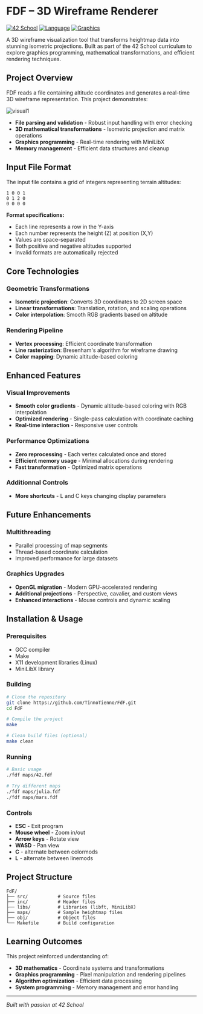 # FDF – 3D Wireframe Renderer

[![42 School](https://img.shields.io/badge/42-School-000000?style=flat&logo=42&logoColor=white)](https://42.fr/)
[![Language](https://img.shields.io/badge/Language-C-blue)](https://en.wikipedia.org/wiki/C_(programming_language))
[![Graphics](https://img.shields.io/badge/Graphics-MiniLibX-green)](https://github.com/42Paris/minilibx-linux)

A 3D wireframe visualization tool that transforms heightmap data into stunning isometric projections. Built as part of the 42 School curriculum to explore graphics programming, mathematical transformations, and efficient rendering techniques.

## Project Overview

FDF reads a file containing altitude coordinates and generates a real-time 3D wireframe representation. This project demonstrates:

![visual1](/assets/visual1.gif)

- **File parsing and validation** - Robust input handling with error checking
- **3D mathematical transformations** - Isometric projection and matrix operations  
- **Graphics programming** - Real-time rendering with MiniLibX
- **Memory management** - Efficient data structures and cleanup

## Input File Format

The input file contains a grid of integers representing terrain altitudes:

```
1 0 0 1
0 1 2 0
0 0 0 0
```

**Format specifications:**
- Each line represents a row in the Y-axis
- Each number represents the height (Z) at position (X,Y)
- Values are space-separated
- Both positive and negative altitudes supported
- Invalid formats are automatically rejected

## Core Technologies

### Geometric Transformations
- **Isometric projection**: Converts 3D coordinates to 2D screen space
- **Linear transformations**: Translation, rotation, and scaling operations
- **Color interpolation**: Smooth RGB gradients based on altitude

### Rendering Pipeline
- **Vertex processing**: Efficient coordinate transformation
- **Line rasterization**: Bresenham's algorithm for wireframe drawing
- **Color mapping**: Dynamic altitude-based coloring

## Enhanced Features

### Visual Improvements
- **Smooth color gradients** - Dynamic altitude-based coloring with RGB interpolation
- **Optimized rendering** - Single-pass calculation with coordinate caching
- **Real-time interaction** - Responsive user controls

### Performance Optimizations
- **Zero reprocessing** - Each vertex calculated once and stored
- **Efficient memory usage** - Minimal allocations during rendering
- **Fast transformation** - Optimized matrix operations

### Additionnal Controls
- **More shortcuts** - L and C keys changing display parameters

## Future Enhancements

### Multithreading
- Parallel processing of map segments
- Thread-based coordinate calculation
- Improved performance for large datasets

### Graphics Upgrades
- **OpenGL migration** - Modern GPU-accelerated rendering
- **Additional projections** - Perspective, cavalier, and custom views
- **Enhanced interactions** - Mouse controls and dynamic scaling

## Installation & Usage

### Prerequisites
- GCC compiler
- Make
- X11 development libraries (Linux)
- MiniLibX library

### Building
```bash
# Clone the repository
git clone https://github.com/TinnoTienno/FdF.git
cd FdF

# Compile the project
make

# Clean build files (optional)
make clean
```

### Running
```bash
# Basic usage
./fdf maps/42.fdf

# Try different maps
./fdf maps/julia.fdf
./fdf maps/mars.fdf
```

### Controls
- **ESC** - Exit program
- **Mouse wheel** - Zoom in/out
- **Arrow keys** - Rotate view
- **WASD** - Pan view
- **C** - alternate between colormods
- **L** - alternate between linemods

## Project Structure

```
FdF/
├── src/           # Source files
├── inc/           # Header files  
├── libs/          # Libraries (libft, MiniLibX)
├── maps/          # Sample heightmap files
├── obj/           # Object files
└── Makefile       # Build configuration
```

## Learning Outcomes

This project reinforced understanding of:
- **3D mathematics** - Coordinate systems and transformations
- **Graphics programming** - Pixel manipulation and rendering pipelines
- **Algorithm optimization** - Efficient data processing
- **System programming** - Memory management and error handling

---

*Built with passion at 42 School*

